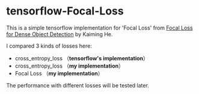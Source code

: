 # tensorflow-Focal-Loss

This is a simple tensorflow implementation for 'Focal Loss' from [Focal Loss for Dense Object Detection](https://arxiv.org/abs/1708.02002) by Kaiming He.

I compared 3 kinds of losses here:
- cross_entropy_loss （**tensorflow's implementation**）
- cross_entropy_loss （**my implementation**）
- Focal Loss （**my implementation**）

The performance with different losses will be tested later.